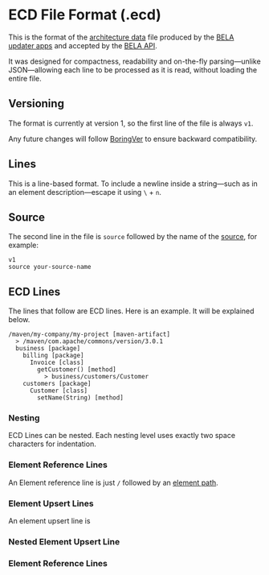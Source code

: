 # ECD File Format (.ecd)

This is the format of the [architecture data](/Concepts.md#ecds) file produced by the [BELA updater apps](/CodeSynchronization.md#2-run-the-bela-updater-docker-app-for-your-language) and accepted by the [BELA API](/API.md).

It was designed for compactness, readability and on-the-fly parsing—unlike JSON—allowing each line to be processed as it is read, without loading the entire file.

## Versioning

The format is currently at version 1, so the first line of the file is always `v1`.

Any future changes will follow [BoringVer](https://medium.com/@klauswuestefeld/boringver-ad84d272a380) to ensure backward compatibility.

## Lines

This is a line-based format. To include a newline inside a string—such as in an element description—escape it using `\` + `n`.

## Source

The second line in the file is `source` followed by the name of the [source](/Concepts.md#sources), for example:

```
v1
source your-source-name 
```

## ECD Lines

The lines that follow are ECD lines. Here is an example. It will be explained below.

```
/maven/my-company/my-project [maven-artifact]
  > /maven/com.apache/commons/version/3.0.1
  business [package]
    billing [package]
      Invoice [class]
        getCustomer() [method]
          > business/customers/Customer
    customers [package]
      Customer [class]
        setName(String) [method]
```

### Nesting

ECD Lines can be nested. Each nesting level uses exactly two space characters for indentation.

### Element Reference Lines

An Element reference line is just `/` followed by an [element path](/Concepts.md#element-path).

### Element Upsert Lines

An element upsert line is 

### Nested Element Upsert Line

### Element Reference Lines





